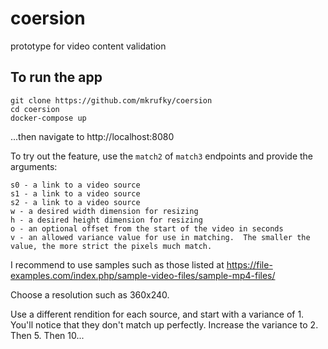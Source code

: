 # coersion
prototype for video content validation

## To run the app
```shell
git clone https://github.com/mkrufky/coersion
cd coersion
docker-compose up
```

...then navigate to http://localhost:8080

To try out the feature, use the `match2` of `match3` endpoints and provide the arguments:
```
s0 - a link to a video source
s1 - a link to a video source
s2 - a link to a video source
w - a desired width dimension for resizing
h - a desired height dimension for resizing
o - an optional offset from the start of the video in seconds
v - an allowed variance value for use in matching.  The smaller the value, the more strict the pixels much match.
```
I recommend to use samples such as those listed at https://file-examples.com/index.php/sample-video-files/sample-mp4-files/

Choose a resolution such as 360x240.

Use a different rendition for each source, and start with a variance of 1.  You'll notice that they don't match up perfectly.  Increase the variance to 2.  Then 5.  Then 10...
